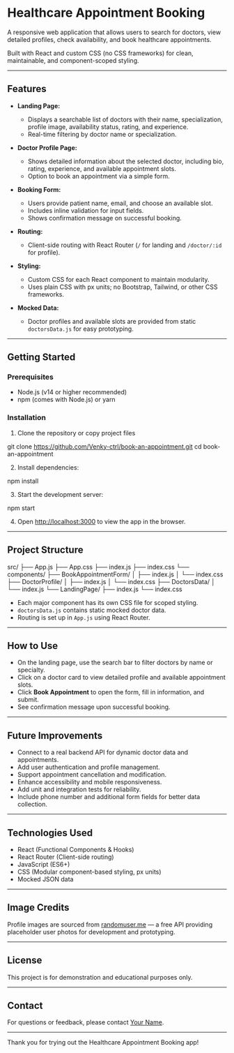 # Healthcare Appointment Booking

A responsive web application that allows users to search for doctors, view detailed profiles, check availability, and book healthcare appointments.  

Built with React and custom CSS (no CSS frameworks) for clean, maintainable, and component-scoped styling.

---

## Features

- **Landing Page:**  
  - Displays a searchable list of doctors with their name, specialization, profile image, availability status, rating, and experience.
  - Real-time filtering by doctor name or specialization.

- **Doctor Profile Page:**  
  - Shows detailed information about the selected doctor, including bio, rating, experience, and available appointment slots.
  - Option to book an appointment via a simple form.

- **Booking Form:**  
  - Users provide patient name, email, and choose an available slot.
  - Includes inline validation for input fields.
  - Shows confirmation message on successful booking.

- **Routing:**  
  - Client-side routing with React Router (`/` for landing and `/doctor/:id` for profile).

- **Styling:**  
  - Custom CSS for each React component to maintain modularity.
  - Uses plain CSS with px units; no Bootstrap, Tailwind, or other CSS frameworks.

- **Mocked Data:**  
  - Doctor profiles and available slots are provided from static `doctorsData.js` for easy prototyping.

---

## Getting Started

### Prerequisites

- Node.js (v14 or higher recommended)
- npm (comes with Node.js) or yarn

### Installation

1. Clone the repository or copy project files

git clone https://github.com/Venky-ctrl/book-an-appointment.git
cd book-an-appointment


2. Install dependencies:

npm install


3. Start the development server:

npm start


4. Open [http://localhost:3000](http://localhost:3000) to view the app in the browser.

---

## Project Structure

src/
├── App.js
├── App.css
├── index.js
├── index.css
└── components/
    ├── BookAppointmentForm/
    │   ├── index.js
    │   └── index.css
    ├── DoctorProfile/
    │   ├── index.js
    │   └── index.css
    ├── DoctorsData/
    │   └── index.js
    └── LandingPage/
        ├── index.js
        └── index.css


- Each major component has its own CSS file for scoped styling.
- `doctorsData.js` contains static mocked doctor data.
- Routing is set up in `App.js` using React Router.

---

## How to Use

- On the landing page, use the search bar to filter doctors by name or specialty.
- Click on a doctor card to view detailed profile and available appointment slots.
- Click **Book Appointment** to open the form, fill in information, and submit.
- See confirmation message upon successful booking.

---

## Future Improvements

- Connect to a real backend API for dynamic doctor data and appointments.
- Add user authentication and profile management.
- Support appointment cancellation and modification.
- Enhance accessibility and mobile responsiveness.
- Add unit and integration tests for reliability.
- Include phone number and additional form fields for better data collection.

---

## Technologies Used

- React (Functional Components & Hooks)
- React Router (Client-side routing)
- JavaScript (ES6+)
- CSS (Modular component-based styling, px units)
- Mocked JSON data

---

## Image Credits

Profile images are sourced from [randomuser.me](https://randomuser.me) — a free API providing placeholder user photos for development and prototyping.

---

## License

This project is for demonstration and educational purposes only.

---

## Contact

For questions or feedback, please contact [Your Name](mailto:your.email@example.com).

---

Thank you for trying out the Healthcare Appointment Booking app!
